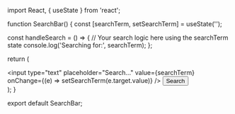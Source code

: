 import React, { useState } from 'react';

function SearchBar() {
  const [searchTerm, setSearchTerm] = useState('');

  const handleSearch = () => {
    // Your search logic here using the searchTerm state
    console.log('Searching for:', searchTerm);
  };

  return (
    <div>
      <input
        type="text"
        placeholder="Search..."
        value={searchTerm}
        onChange={(e) => setSearchTerm(e.target.value)}
      />
      <button onClick={handleSearch}>Search</button>
    </div>
  );
}

export default SearchBar;
